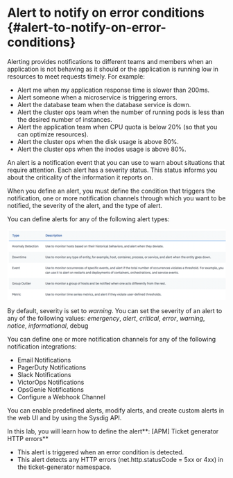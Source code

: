 # Alert to notify on error conditions {#alert-to-notify-on-error-conditions}

Alerting provides notifications to different teams and members when an application is not behaving as it should or the application is running low in resources to meet requests timely. For example:

* Alert me when my application response time is slower than 200ms.
* Alert someone when a microservice is triggering errors.
* Alert the database team when the database service is down.
* Alert the cluster ops team when the number of running pods is less than the desired number of instances.
* Alert the application team when CPU quota is below 20% (so that you can optimize resources).
* Alert the cluster ops when the disk usage is above 80%.
* Alert the cluster ops when the inodes usage is above 80%.

An alert is a notification event that you can use to warn about situations that require attention. Each alert has a severity status. This status informs you about the criticality of the information it reports on.

When you define an alert, you must define the condition that triggers the notification, one or more notification channels through which you want to be notified, the severity of the alert, and the type of alert.

You can define alerts for any of the following alert types:

![ ](../images/sysdig_img75.png)

By default, severity is set to _warning_. You can set the severity of an alert to any of the following values: _emergency_, _alert_, _critical_, _error_, _warning_, _notice_, _informational_, debug

You can define one or more notification channels for any of the following notification integrations:

* Email Notifications
* PagerDuty Notifications
* Slack Notifications
* VictorOps Notifications
* OpsGenie Notifications
* Configure a Webhook Channel

You can enable predefined alerts, modify alerts, and create custom alerts in the web UI and by using the Sysdig API.

In this lab, you will learn how to define the alert**: [APM] Ticket generator HTTP errors**

* This alert is triggered when an error condition is detected.
* This alert detects any HTTP errors (net.http.statusCode = 5xx or 4xx) in the ticket-generator namespace.

